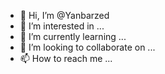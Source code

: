 - 👋 Hi, I’m @Yanbarzed
- 👀 I’m interested in ...
- 🌱 I’m currently learning ...
- 💞️ I’m looking to collaborate on ...
- 📫 How to reach me ...

<!---
Yanbarzed/Yanbarzed is a ✨ special ✨ repository because its `README.md` (this file) appears on your GitHub profile.
You can click the Preview link to take a look at your changes.
--->
